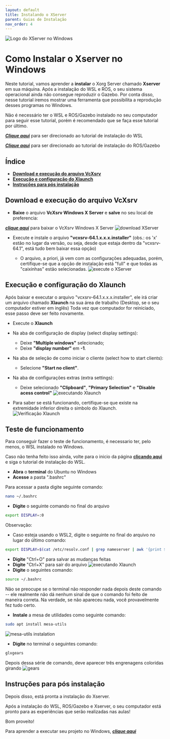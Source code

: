```yaml
---
layout: default
title: Instalando o XServer
parent: Guias de Instalação
nav_order: 4
---
```

![Logo do XServer no Windows](../assets/img/logo_Xserver.png)

# **Como Instalar o Xserver no Windows**

Neste tutorial, vamos aprender a **instalar** o Xorg Server chamado **Xserver** em sua máquina.
Após a instalação do WSL e ROS, o seu sistema operacional ainda não consegue reproduzir o Gazebo. Por conta disso, nesse tutorial iremos mostrar uma ferramenta que possibilita a reprodução desses programas no Windows.

Não é necessário ter o WSL e ROS/Gazebo instalado no seu computador para seguir esse tutorial, porém é recomendado que se faça esse tutorial por último.

***[Clique aqui](../InstalationGuides/WSL.md)*** para ser direcionado ao tutorial de instalação do WSL 

***[Clique aqui](../InstalationGuides/ROSGazeboWSL.md)*** para ser direcionado ao tutorial de instalação do ROS/Gazebo
## **Índice**<!-- omit in toc --> 

- [**Download e execução do arquivo VcXsrv**](#Download-e-execução-do-arquivo-VcXsrv)
- [**Execução e configuração do Xlaunch**](#Execução-e-configuração-do-Xlaunch)
- [**Instruções para pós instalação**](#Instruções-para-pós-instalação)
## **Download e execução do arquivo VcXsrv**
- **Baixe** o arquivo **VcXsrv Windows X Server** e **salve** no seu local de preferencia:

 ***[clique aqui](https://sourceforge.net/projects/vcxsrv/)*** para baixar o VcXsrv Windows X Server
![download XServer](../assets/gif/XServer/0_baixando_VcXsrv.gif)
- Execute e instale o arquivo **"vcxsrv-64.1.x.x.x.installer"** (obs.: os 'x' estão no lugar da versão, ou seja, desde que estaja dentro da "vcxsrv-64.1", está tudo bem baixar essa opção)
    
    - O arquivo, a priori, já vem com as configurações adequadas, porém, certifique-se que a opção de instalação está "full" e que todas as "caixinhas" estão selecionadas. 
![execute o XServer](../assets/gif/XServer/1_executando_VcXsrv.gif)
## **Execução e configuração do Xlaunch**

Após baixar e executar o arquivo "vcxsrv-64.1.x.x.x.installer", ele irá criar um arquivo chamado **Xlaunch** na sua área de trabalho (Desktop, se o seu computador estiver em inglês)
Toda vez que computador for reiniciado, esse passo deve ser feito novamente.

- Execute o **Xlaunch**
- Na aba de configuração de display (select display settings):
    - Deixe **"Multiple windows"** selecionado;
    - Deixe **"display number"** em **-1**.

- Na aba de seleção de como iniciar o cliente (select how to start clients):
    - Selecione **"Start no client"**.

- Na aba de configurações extras (extra settings):
    - Deixe selecionado **"Clipboard"**, **"Primary Selection"** e **"Disable acess control"**
![executando Xlaunch](../assets/gif/XServer/2_executando_Xlaunch.gif)
- Para saber se está funcionando, certifique-se que existe na extremidade inferior direita o simbolo do Xlaunch.
![Verificação Xlaunch](../assets/img/check_xlaunch.png)
## **Teste de funcionamento**
Para conseguir fazer o teste de funcionamento, é necessario ter, pelo menos, o WSL instalado no Windows.

Caso não tenha feito isso ainda, volte para o inicio da página  [**clicando aqui**](#Como-Instalar-o-Xserver-no-Windows) e siga o tutorial de instalação do WSL.

- **Abra** o **terminal** do Ubuntu no Windows
- **Acesse** a pasta ".bashrc"

Para acessar a pasta digite seguinte comando:
```bash
nano ~/.bashrc
```
- **Digite** o seguinte comando no final do arquivo
```bash
export DISPLAY=:0
```
Observação:
- Caso esteja usando o WSL2, digite o seguinte no final do arquivo no lugar do último comando:
```bash
export DISPLAY=$(cat /etc/resolv.conf | grep nameserver | awk '{print $2}'):0
```
- **Digite** "Ctrl+O" para salvar as mudanças feitas
- **Digite** "Ctrl+X" para sair do arquivo
![executando Xlaunch](../assets/gif/XServer/3_display_bashrc.gif)
- **Digite** o seguintes comando:
```bash
source ~/.bashrc
```
Não se preocupe se o terminal não responder nada depois deste comando -- ele realmente não dá nenhum sinal de que o comando foi feito de maneira correta. Na verdade, se não apareceu nada, você provavelmente fez tudo certo.
- **Instale** a mesa de utilidades como seguinte comando:
```bash
sudo apt install mesa-utils
```
![mesa-utils instalation](../assets/gif/XServer/4_mesa_utils_instalation.gif)
- **Digite** no terminal o seguintes comando:
```bash
glxgears
```
Depois dessa série de comando, deve aparecer três engrenagens coloridas girando
![gears](../assets/gif/XServer/5_gears.gif)

## **Instruções para pós instalação**
Depois disso, está pronta a instalação do Xserver.

Após a instalação do WSL, ROS/Gazebo e Xserver, o seu computador está pronto para as experiências que serão realizadas nas aulas!

Bom proveito!

Para aprender a executar seu projeto no Windows, ***[clique aqui](../HowToRun/RunOnWSL.md)*** 

